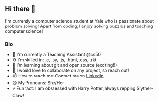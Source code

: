 ## Hi there 👋

I'm currently a computer science student at Yale who is passionate about problem solving! Apart from coding, I enjoy solving puzzles and teaching computer science!

### Bio
- 🏢 I'm currently a Teaching Assistant @cs50 
- ⚙️ I'm skilled in: .c, .py, .js, .html, .css, .rkt
- 🌱 I’m learning about git and open source (exciting!!)
- 👯 I would love to collaborate on any project, so reach out!
- 📫 How to reach me: Contact me on [LinkedIn](https://www.linkedin.com/in/aminata-sakho-yale/)
- 😄 My Pronouns: She/Her
- ⚡ Fun fact: I am obssessed with Harry Potter, always repping Slyther-Claw! 

